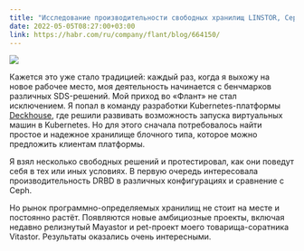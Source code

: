 ```yaml
---
title: "Исследование производительности свободных хранилищ LINSTOR, Ceph, Mayastor и Vitastor в Kubernetes"
date: 2022-05-05T08:27:00+03:00
link: https://habr.com/ru/company/flant/blog/664150/
---
```


![](https://habrastorage.org/r/w1560/getpro/habr/upload_files/20b/c44/884/20bc4488489b22e6718c4f8a4cd2b7ab.png)

Кажется это уже стало традицией: каждый раз, когда я выхожу на новое рабочее место, моя деятельность начинается с бенчмарков различных SDS-решений. Мой приход во «Флант» не стал исключением. Я попал в команду разработки Kubernetes-платформы [Deckhouse](https://deckhouse.io/), где решили развивать возможность запуска виртуальных машин в Kubernetes. Но для этого сначала потребовалось найти простое и надежное хранилище блочного типа, которое можно предложить клиентам платформы.

Я взял несколько свободных решений и протестировал, как они поведут себя в тех или иных условиях. В первую очередь интересовала производительность DRBD в различных конфигурациях и сравнение с Ceph.

Но рынок программно-определяемых хранилищ не стоит на месте и постоянно растёт. Появляются новые амбициозные проекты, включая недавно релизнутый Mayastor и pet-проект моего товарища-соратника Vitastor. Результаты оказались очень интересными.

<!--more-->

